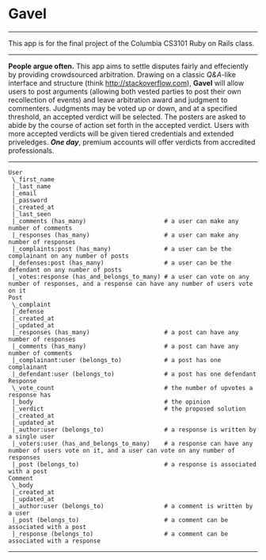 Gavel
=====

---

This app is for the final project of the Columbia CS3101 Ruby on Rails class.

---

**People argue often.** This app aims to settle disputes fairly and effeciently by providing crowdsourced arbitration. Drawing on a classic _Q&A_-like interface and structure (think <http://stackoverflow.com>), **Gavel** will allow users to post arguments (allowing both vested parties to post their own recollection of events) and leave arbitration award and judgment to commenters. Judgments may be voted up or down, and at a specified threshold, an accepted verdict will be selected. The posters are asked to abide by the course of action set forth in the accepted verdict. Users with more accepted verdicts will be given tiered credentials and extended priveledges. ***One day***, premium accounts will offer verdicts from accredited professionals.

---

```
User
 \_first_name
 |_last_name
 |_email
 |_password
 |_created_at
 |_last_seen
 |_comments (has_many)                      # a user can make any number of comments
 |_responses (has_many)                     # a user can make any number of responses
 |_complaints:post (has_many)               # a user can be the complainant on any number of posts
 |_defenses:post (has_many)                 # a user can be the defendant on any number of posts
 |_votes:response (has_and_belongs_to_many) # a user can vote on any number of responses, and a response can have any number of users vote on it
Post
 \_complaint
 |_defense
 |_created_at
 |_updated_at
 |_responses (has_many)                     # a post can have any number of responses
 |_comments (has_many)                      # a post can have any number of comments
 |_complainant:user (belongs_to)            # a post has one complainant
 |_defendant:user (belongs_to)              # a post has one defendant
Response
 \_vote_count                               # the number of upvotes a response has
 |_body                                     # the opinion
 |_verdict                                  # the proposed solution
 |_created_at
 |_updated_at
 |_author:user (belongs_to)                 # a response is written by a single user
 |_voters:user (has_and_belongs_to_many)    # a response can have any number of users vote on it, and a user can vote on any number of responses
 |_post (belongs_to)                        # a response is associated with a post
Comment
 \_body
 |_created_at
 |_updated_at
 |_author:user (belongs_to)                 # a comment is written by a user
 |_post (belongs_to)                        # a comment can be associated with a post
 |_response (belongs_to)                    # a comment can be associated with a response
```

---


